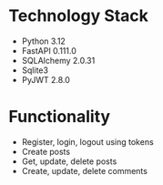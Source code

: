 # Technology Stack
- Python 3.12
- FastAPI 0.111.0
- SQLAlchemy 2.0.31
- Sqlite3
- PyJWT 2.8.0

# Functionality
- Register, login, logout using tokens
- Create posts
- Get, update, delete posts
- Create, update, delete comments
